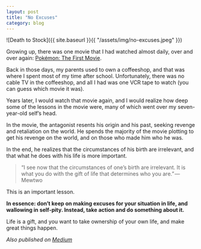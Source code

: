 ```yaml
---
layout: post
title: "No Excuses"
category: blog
---
```


![Death to Stock]({{ site.baseurl }}{{ "/assets/img/no-excuses.jpeg" }})

Growing up, there was one movie that I had watched almost daily, over and over again: [Pokémon: The First Movie](https://en.wikipedia.org/wiki/Pok%C3%A9mon:_The_First_Movie).

Back in those days, my parents used to own a coffeeshop, and that was where I spent most of my time after school. Unfortunately, there was no cable TV in the coffeeshop, and all I had was one VCR tape to watch (you can guess which movie it was).

Years later, I would watch that movie again, and I would realize how deep some of the lessons in the movie were, many of which went over my seven-year-old self’s head.

In the movie, the antagonist resents his origin and his past, seeking revenge and retaliation on the world. He spends the majority of the movie plotting to get his revenge on the world, and on those who made him who he was.

In the end, he realizes that the circumstances of his birth are irrelevant, and that what he does with his life is more important.

> “I see now that the circumstances of one’s birth are irrelevant. It is what you do with the gift of life that determines who you are.” — Mewtwo

This is an important lesson.

**In essence: don’t keep on making excuses for your situation in life, and wallowing in self-pity. Instead, take action and do something about it.**

Life is a gift, and you want to take ownership of your own life, and make great things happen.

*Also published on [Medium](https://medium.com/@LeNPaul/no-excuses-5878b9dcde61)*
